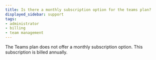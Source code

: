 ```yaml
---
title: Is there a monthly subscription option for the teams plan?
displayed_sidebar: support
tags:
- administrator
- billing
- team management
---
```

The Teams plan does not offer a monthly subscription option. This subscription is billed annually.